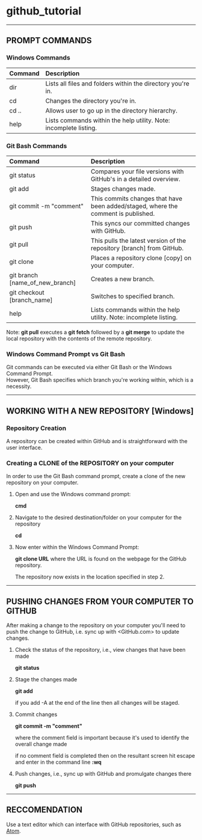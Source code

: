 # github_tutorial

---
## PROMPT COMMANDS

### Windows Commands
| Command | Description |
| :------ | :---------- |
| dir |  Lists all files and folders within the  directory you're in. |
| cd | Changes the directory you're in. |
| cd .. | Allows user to go up in the directory hierarchy. |
| help | Lists commands within the help utility.  Note: incomplete listing.

### Git Bash Commands
| Command | Description |
| :------ | :-----------|
| git status | Compares your file versions with GitHub's in a detailed overview.
| git add | Stages changes made.
| git commit -m "comment" | This commits changes that have been added/staged, where the comment is published.
| git push | This syncs our committed changes with GitHub.
| git pull | This pulls the latest version of the repository [branch] from GitHub.
| git clone <url> | Places a repository clone [copy] on your computer.
| git branch [name_of_new_branch] | Creates a new branch.
| git checkout [branch_name] | Switches to specified branch.
| help | Lists commands within the help utility.  Note: incomplete listing.

Note: **git pull** executes a **git fetch** followed by a **git merge** to update the local repository with the contents of the remote repository.


### Windows Command Prompt vs Git Bash
Git commands can be executed via either Git Bash or the Windows Command Prompt.  
However, Git Bash specifies which branch you're working within, which is a necessity.

---

## WORKING WITH A NEW REPOSITORY [Windows]

### Repository Creation
A repository can be created within GitHub and is straightforward with the user interface.

### Creating a CLONE of the REPOSITORY on your computer
In order to use the Git Bash command prompt, create a clone of the new repository on your computer.

1. Open and use the Windows command prompt:

   **cmd**


2. Navigate to the desired destination/folder on your computer for the repository

   **cd**


3. Now enter within the Windows Command Prompt:

   **git clone URL**  where the URL is found on the webpage for the GitHub repository.

   The repository now exists in the location specified in step 2.

---

## PUSHING CHANGES FROM YOUR COMPUTER TO GITHUB
After making a change to the repository on your computer you'll need to push the change to GitHub, i.e. sync up with <GitHub.com> to update changes.

1. Check the status of the repository, i.e., view changes that have been made

   **git status**


2. Stage the changes made

   **git add**

   if you add -A at the end of the line then all changes will be staged.


3. Commit changes

   **git commit -m "comment"**

   where the comment field is important because it's used to identify the overall change made

   if no comment field is completed then on the resultant screen hit escape and enter in the command line **:wq**
   

4. Push changes, i.e., sync up with GitHub and promulgate changes there

   **git push**

---

## RECCOMENDATION
Use a text editor which can interface with GitHub repositories, such as [Atom](atom.io).
